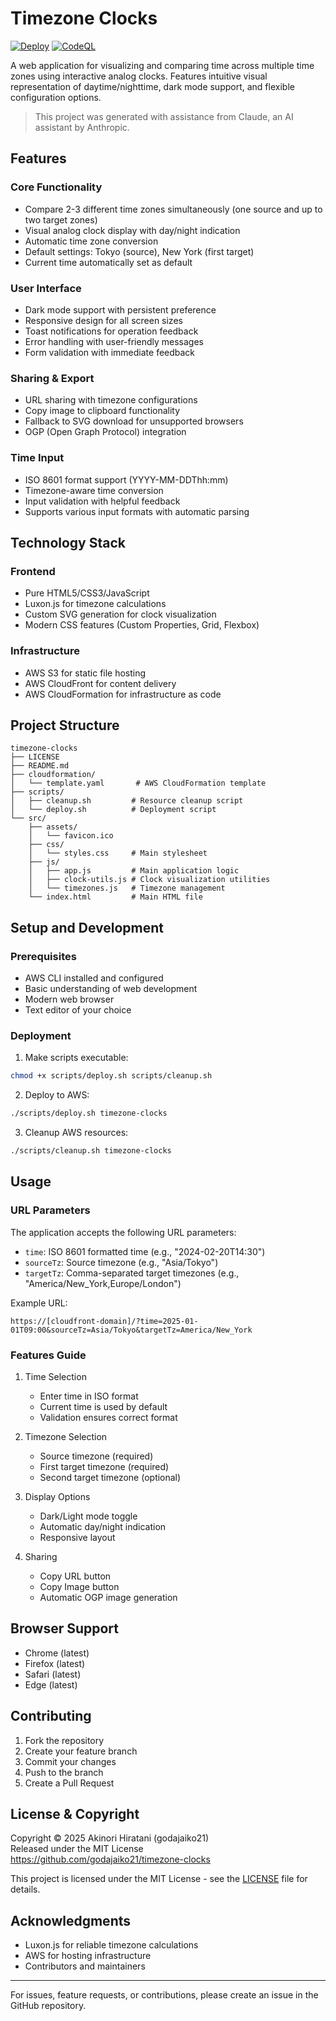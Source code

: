 # Timezone Clocks

[![Deploy](https://github.com/godajaiko21/timezone-clocks/actions/workflows/deploy.yml/badge.svg)](https://github.com/godajaiko21/timezone-clocks/actions/workflows/deploy.yml)
[![CodeQL](https://github.com/godajaiko21/timezone-clocks/actions/workflows/codeql.yml/badge.svg)](https://github.com/godajaiko21/timezone-clocks/actions/workflows/codeql.yml)

A web application for visualizing and comparing time across multiple time zones using interactive analog clocks. Features intuitive visual representation of daytime/nighttime, dark mode support, and flexible configuration options.

> This project was generated with assistance from Claude, an AI assistant by Anthropic.

## Features

### Core Functionality
- Compare 2-3 different time zones simultaneously (one source and up to two target zones)
- Visual analog clock display with day/night indication
- Automatic time zone conversion
- Default settings: Tokyo (source), New York (first target)
- Current time automatically set as default

### User Interface
- Dark mode support with persistent preference
- Responsive design for all screen sizes
- Toast notifications for operation feedback
- Error handling with user-friendly messages
- Form validation with immediate feedback

### Sharing & Export
- URL sharing with timezone configurations
- Copy image to clipboard functionality
- Fallback to SVG download for unsupported browsers
- OGP (Open Graph Protocol) integration

### Time Input
- ISO 8601 format support (YYYY-MM-DDThh:mm)
- Timezone-aware time conversion
- Input validation with helpful feedback
- Supports various input formats with automatic parsing

## Technology Stack

### Frontend
- Pure HTML5/CSS3/JavaScript
- Luxon.js for timezone calculations
- Custom SVG generation for clock visualization
- Modern CSS features (Custom Properties, Grid, Flexbox)

### Infrastructure
- AWS S3 for static file hosting
- AWS CloudFront for content delivery
- AWS CloudFormation for infrastructure as code

## Project Structure

```
timezone-clocks
├── LICENSE
├── README.md
├── cloudformation/
│   └── template.yaml       # AWS CloudFormation template
├── scripts/
│   ├── cleanup.sh         # Resource cleanup script
│   └── deploy.sh          # Deployment script
└── src/
    ├── assets/
    │   └── favicon.ico
    ├── css/
    │   └── styles.css     # Main stylesheet
    ├── js/
    │   ├── app.js         # Main application logic
    │   ├── clock-utils.js # Clock visualization utilities
    │   └── timezones.js   # Timezone management
    └── index.html         # Main HTML file
```

## Setup and Development

### Prerequisites
- AWS CLI installed and configured
- Basic understanding of web development
- Modern web browser
- Text editor of your choice

### Deployment

1. Make scripts executable:
```bash
chmod +x scripts/deploy.sh scripts/cleanup.sh
```

2. Deploy to AWS:
```bash
./scripts/deploy.sh timezone-clocks
```

3. Cleanup AWS resources:
```bash
./scripts/cleanup.sh timezone-clocks
```

## Usage

### URL Parameters

The application accepts the following URL parameters:
- `time`: ISO 8601 formatted time (e.g., "2024-02-20T14:30")
- `sourceTz`: Source timezone (e.g., "Asia/Tokyo")
- `targetTz`: Comma-separated target timezones (e.g., "America/New_York,Europe/London")

Example URL:
```
https://[cloudfront-domain]/?time=2025-01-01T09:00&sourceTz=Asia/Tokyo&targetTz=America/New_York
```

### Features Guide

1. Time Selection
   - Enter time in ISO format
   - Current time is used by default
   - Validation ensures correct format

2. Timezone Selection
   - Source timezone (required)
   - First target timezone (required)
   - Second target timezone (optional)

3. Display Options
   - Dark/Light mode toggle
   - Automatic day/night indication
   - Responsive layout

4. Sharing
   - Copy URL button
   - Copy Image button
   - Automatic OGP image generation

## Browser Support

- Chrome (latest)
- Firefox (latest)
- Safari (latest)
- Edge (latest)

## Contributing

1. Fork the repository
2. Create your feature branch
3. Commit your changes
4. Push to the branch
5. Create a Pull Request

## License & Copyright

Copyright © 2025 Akinori Hiratani (godajaiko21)  
Released under the MIT License  
https://github.com/godajaiko21/timezone-clocks

This project is licensed under the MIT License - see the [LICENSE](LICENSE) file for details.

## Acknowledgments

- Luxon.js for reliable timezone calculations
- AWS for hosting infrastructure
- Contributors and maintainers

---

For issues, feature requests, or contributions, please create an issue in the GitHub repository.